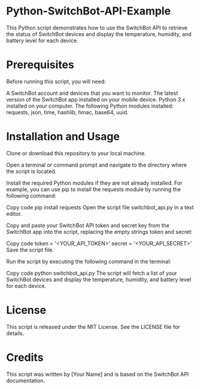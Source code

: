 # Python-SwitchBot-API-Example
This Python script demonstrates how to use the SwitchBot API to retrieve the status of SwitchBot devices and display the temperature, humidity, and battery level for each device.

# Prerequisites
Before running this script, you will need:

A SwitchBot account and devices that you want to monitor.
The latest version of the SwitchBot app installed on your mobile device.
Python 3.x installed on your computer.
The following Python modules installed: requests, json, time, hashlib, hmac, base64, uuid.

# Installation and Usage
Clone or download this repository to your local machine.

Open a terminal or command prompt and navigate to the directory where the script is located.

Install the required Python modules if they are not already installed. For example, you can use pip to install the requests module by running the following command:

Copy code
pip install requests
Open the script file switchbot_api.py in a text editor.

Copy and paste your SwitchBot API token and secret key from the SwitchBot app into the script, replacing the empty strings token and secret:

Copy code
token = '<YOUR_API_TOKEN>'
secret = '<YOUR_API_SECRET>'
Save the script file.

Run the script by executing the following command in the terminal:

Copy code
python switchbot_api.py
The script will fetch a list of your SwitchBot devices and display the temperature, humidity, and battery level for each device.

# License
This script is released under the MIT License. See the LICENSE file for details.

# Credits
This script was written by [Your Name] and is based on the SwitchBot API documentation.
